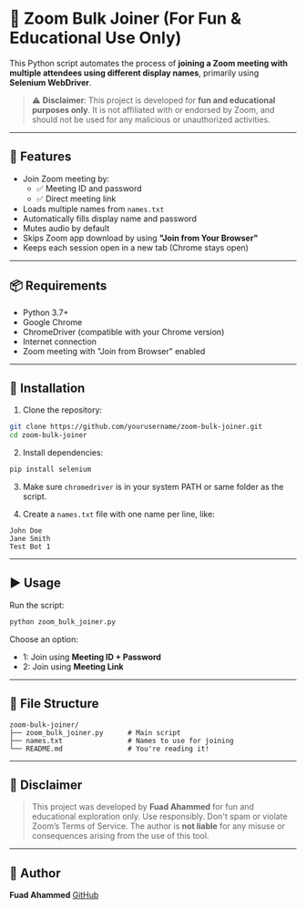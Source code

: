 
# 🔁 Zoom Bulk Joiner (For Fun & Educational Use Only)

This Python script automates the process of **joining a Zoom meeting with multiple attendees using different display names**, primarily using **Selenium WebDriver**.

> ⚠️ **Disclaimer**: This project is developed for **fun and educational purposes only**. It is not affiliated with or endorsed by Zoom, and should not be used for any malicious or unauthorized activities.

---

## 🚀 Features

- Join Zoom meeting by:
  - ✅ Meeting ID and password
  - ✅ Direct meeting link
- Loads multiple names from `names.txt`
- Automatically fills display name and password
- Mutes audio by default
- Skips Zoom app download by using **"Join from Your Browser"**
- Keeps each session open in a new tab (Chrome stays open)

---

## 📦 Requirements

- Python 3.7+
- Google Chrome
- ChromeDriver (compatible with your Chrome version)
- Internet connection
- Zoom meeting with "Join from Browser" enabled

---

## 🔧 Installation

1. Clone the repository:

```bash
git clone https://github.com/yourusername/zoom-bulk-joiner.git
cd zoom-bulk-joiner
````

2. Install dependencies:

```bash
pip install selenium
```

3. Make sure `chromedriver` is in your system PATH or same folder as the script.

4. Create a `names.txt` file with one name per line, like:

```
John Doe
Jane Smith
Test Bot 1
```

---

## ▶️ Usage

Run the script:

```bash
python zoom_bulk_joiner.py
```

Choose an option:

* 1: Join using **Meeting ID + Password**
* 2: Join using **Meeting Link**

---

## 📁 File Structure

```
zoom-bulk-joiner/
├── zoom_bulk_joiner.py      # Main script
├── names.txt                # Names to use for joining
└── README.md                # You're reading it!
```

---

## 👮 Disclaimer

> This project was developed by **Fuad Ahammed** for fun and educational exploration only.
> Use responsibly. Don't spam or violate Zoom’s Terms of Service.
> The author is **not liable** for any misuse or consequences arising from the use of this tool.

---

## 🧠 Author

**Fuad Ahammed**
[GitHub](https://github.com/fuadahammed101)

